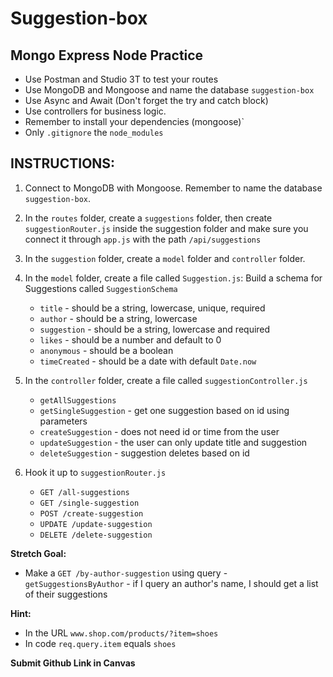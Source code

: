 # Suggestion-box

## Mongo Express Node Practice

- Use Postman and Studio 3T to test your routes
- Use MongoDB and Mongoose and name the database `suggestion-box`
- Use Async and Await (Don't forget the try and catch block)
- Use controllers for business logic.
- Remember to install your dependencies (mongoose)`
- Only `.gitignore` the `node_modules`

## INSTRUCTIONS:

1. Connect to MongoDB with Mongoose. Remember to name the database `suggestion-box`.
2. In the `routes` folder, create a `suggestions` folder, then create `suggestionRouter.js` inside the suggestion folder and make sure you connect it through `app.js` with the path `/api/suggestions`
3. In the `suggestion` folder, create a `model` folder and `controller` folder.

4. In the `model` folder, create a file called `Suggestion.js`: Build a schema for Suggestions called `SuggestionSchema`
   - `title` - should be a string, lowercase, unique, required
   - `author` - should be a string, lowercase
   - `suggestion` - should be a string, lowercase and required
   - `likes` - should be a number and default to 0
   - `anonymous` - should be a boolean
   - `timeCreated` - should be a date with default `Date.now`

5. In the `controller` folder, create a file called `suggestionController.js`
   - `getAllSuggestions`
   - `getSingleSuggestion` - get one suggestion based on id using parameters
   - `createSuggestion` - does not need id or time from the user
   - `updateSuggestion` - the user can only update title and suggestion
   - `deleteSuggestion` - suggestion deletes based on id

6. Hook it up to `suggestionRouter.js`

   - `GET /all-suggestions`
   - `GET /single-suggestion`
   - `POST /create-suggestion`
   - `UPDATE /update-suggestion`
   - `DELETE /delete-suggestion`

**Stretch Goal:**
- Make a `GET /by-author-suggestion` using query - `getSuggestionsByAuthor` - if I query an author's name, I should get a list of their suggestions

**Hint:**
- In the URL `www.shop.com/products/?item=shoes`
- In code `req.query.item` equals `shoes`

**Submit Github Link in Canvas**


